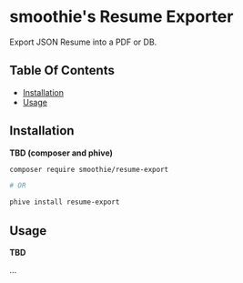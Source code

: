 # smoothie's Resume Exporter

Export JSON Resume into a PDF or DB.

## Table Of Contents

* [Installation](#installation)
* [Usage](#usage)

## Installation

**TBD (composer and phive)**

```BASH
composer require smoothie/resume-export

# OR

phive install resume-export

```

## Usage

**TBD**

...
